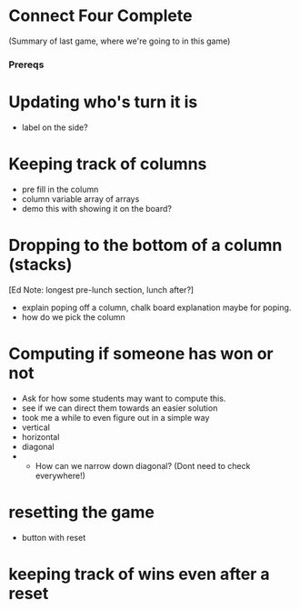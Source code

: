# Connect Four Complete
(Summary of last game, where we're going to in this game)

### Prereqs


# Updating who's turn it is
* label on the side?

# Keeping track of columns
* pre fill in the column
* column variable array of arrays
* demo this with showing it on the board?

# Dropping to the bottom of a column (stacks)
[Ed Note: longest pre-lunch section, lunch after?]
* explain poping off a column, chalk board explanation maybe for poping.
* how do we pick the column

# Computing if someone has won or not
* Ask for how some students may want to compute this.
* see if we can direct them towards an easier solution
* took me a while to even figure out in a simple way
* vertical
* horizontal
* diagonal
* * How can we narrow down diagonal? (Dont need to check everywhere!)

# resetting the game
* button with reset

# keeping track of wins even after a reset
